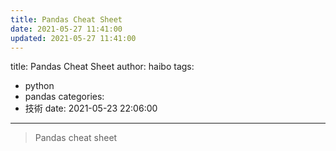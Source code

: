 ```yaml
---
title: Pandas Cheat Sheet
date: 2021-05-27 11:41:00
updated: 2021-05-27 11:41:00
---
```

title: Pandas Cheat Sheet
author: haibo
tags:

* python
* pandas
  categories:
* 技術
  date: 2021-05-23 22:06:00

- - -

> Pandas cheat sheet


